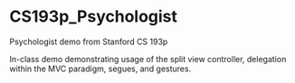 # CS193p_Psychologist
Psychologist demo from Stanford CS 193p

In-class demo demonstrating usage of the split view controller, delegation within the MVC paradigm, segues, and gestures.
